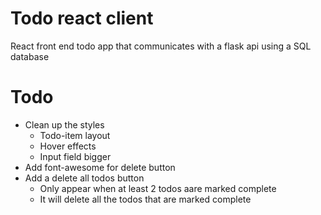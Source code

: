 # Todo react client

React front end todo app that communicates with a flask api using a SQL database

# Todo

- Clean up the styles
  - Todo-item layout
  - Hover effects
  - Input field bigger
- Add font-awesome for delete button
- Add a delete all todos button
  - Only appear when at least 2 todos aare marked complete
  - It will delete all the todos that are marked complete
